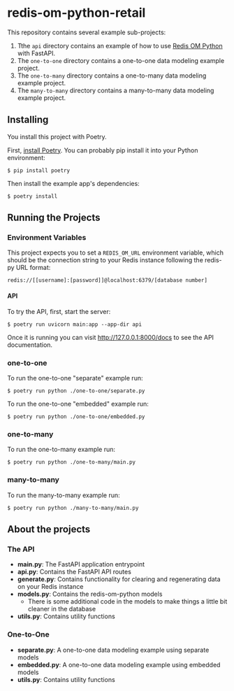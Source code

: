 # redis-om-python-retail

This repository contains several example sub-projects:

1. Tthe `api` directory contains an example of how to use [Redis OM Python](https://github.com/redis/redis-om-python) with FastAPI.
1. The `one-to-one` directory contains a one-to-one data modeling example project.
1. The `one-to-many` directory contains a one-to-many data modeling example project.
1. The `many-to-many` directory contains a many-to-many data modeling example project.

## Installing

You install this project with Poetry.

First, [install Poetry](https://python-poetry.org/docs/#installation). You can probably pip install it into your Python environment:

    $ pip install poetry

Then install the example app's dependencies:

    $ poetry install

## Running the Projects

### Environment Variables

This project expects you to set a `REDIS_OM_URL` environment variable, which should be the connection string to your Redis instance following the redis-py URL format:

    redis://[[username]:[password]]@localhost:6379/[database number]

#### API

To try the API, first, start the server:

    $ poetry run uvicorn main:app --app-dir api

Once it is running you can visit http://127.0.0.1:8000/docs to see the API documentation.

### one-to-one

To run the one-to-one "separate" example run:

    $ poetry run python ./one-to-one/separate.py

To run the one-to-one "embedded" example run:

    $ poetry run python ./one-to-one/embedded.py

### one-to-many

To run the one-to-many example run:

    $ poetry run python ./one-to-many/main.py

### many-to-many

To run the many-to-many example run:

    $ poetry run python ./many-to-many/main.py

## About the projects

### The API

- **main.py**: The FastAPI application entrypoint
- **api.py**: Contains the FastAPI API routes
- **generate.py**: Contains functionality for clearing and regenerating data on your Redis instance
- **models.py**: Contains the redis-om-python models
  - There is some additional code in the models to make things a little bit cleaner in the database
- **utils.py**: Contains utility functions

### One-to-One

- **separate.py**: A one-to-one data modeling example using separate models
- **embedded.py**: A one-to-one data modeling example using embedded models
- **utils.py**: Contains utility functions
